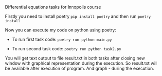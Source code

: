 Differential equations tasks for Innopolis course

Firstly you need to install poetry `pip install poetry` and then run `poetry install`

Now you can execute my code on python using poetry:

- To run first task code:
```poetry run python main.py```

- To run second task code:
```poetry run python task2.py```

You will get text output to file result.txt in both tasks after closing new window with graphical representation during the execution.
So result.txt will be available after execution of program. And graph - during the execution.